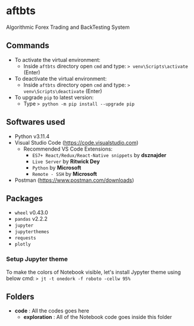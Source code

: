 # aftbts
Algorithmic Forex Trading and BackTesting System

## Commands
- To activate the virtual environment:
  - Inside `aftbts` directory open `cmd` and type: `> venv\Scripts\activate` (Enter)
- To deactivate the virtual environment:
  - Inside `aftbts` directory open `cmd` and type: `> venv\Scripts\deactivate` (Enter)
- To upgrade `pip` to latest version:
  - Type `> python -m pip install --upgrade pip`

## Softwares used
- Python v3.11.4
- Visual Studio Code (https://code.visualstudio.com)
  - Recommended VS Code Extensions:
    - `ES7+ React/Redux/React-Native snippets` by **dsznajder**
    - `Live Server` by **Ritwick Dey**
    - `Python` by **Microsoft**
    - `Remote - SSH` by **Microsoft**
- Postman (https://www.postman.com/downloads)

## Packages
- `wheel` v0.43.0
- `pandas` v2.2.2
- `jupyter`
- `jupyterthemes`
- `requests`
- `plotly`

### Setup Jupyter theme
To make the colors of Notebook visible, let's install Jypyter theme using below cmd:
`> jt -t onedork -f roboto -cellw 95%`

## Folders
- **code** : All the codes goes here
  - **exploration** : All of the Notebook code goes inside this folder